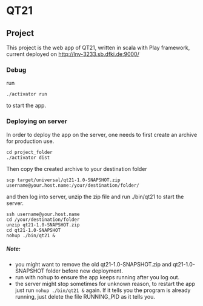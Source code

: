 # QT21 #

## Project ##
This project is the web app of QT21, written in scala with Play framework, current deployed on http://lnv-3233.sb.dfki.de:9000/

### Debug ###
run
```
./activator run
```
to start the app.

### Deploying on server ###

In order to deploy the app on the server, one needs to first create an archive for production use.

```
cd project_folder
./activator dist
```

Then copy the created archive to your destination folder

```
scp target/universal/qt21-1.0-SNAPSHOT.zip username@your.host.name:/your/destination/folder/
```

and then log into server, unzip the zip file and run ./bin/qt21 to start the server.
```
ssh username@your.host.name
cd /your/destination/folder
unzip qt21-1.0-SNAPSHOT.zip
cd qt21-1.0-SNAPSHOT
nohup ./bin/qt21 &
```

##### Note: #####
* you might want to remove the old qt21-1.0-SNAPSHOT.zip and qt21-1.0-SNAPSHOT folder before new deployment.
* run with nohup to ensure the app keeps running after you log out.
* the server might stop sometimes for unknown reason, to restart the app just run ```nohup ./bin/qt21 &``` again. If it tells you the program is already running, just delete the file RUNNING_PID as it tells you.

